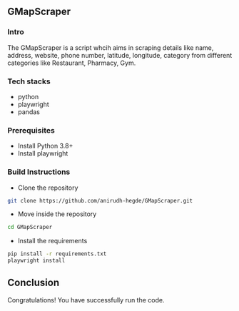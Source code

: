 ## GMapScraper

### Intro
The GMapScraper is a script whcih aims in scraping details like name, address, website, phone number, latitude, longitude, 
category from different categories like Restaurant, Pharmacy, Gym.


### Tech stacks
* python
* playwright
* pandas

### Prerequisites
* Install Python 3.8+
* Install playwright

### Build Instructions
* Clone the repository
```sh
git clone https://github.com/anirudh-hegde/GMapScraper.git
```

* Move inside the repository
```sh
cd GMapScraper
```

* Install the requirements
```sh
pip install -r requirements.txt
playwright install
```

## Conclusion
Congratulations! You have successfully run the code.

